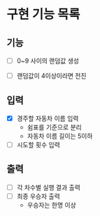 # 구현 기능 목록

## 기능

* [ ] 0~9 사이의 랜덤값 생성
* [ ] 랜덤값이 4이상이라면 전진


## 입력

* [x] 경주할 자동차 이름 입력
  * 쉼표를 기준으로 분리
  * 자동차 이름 길이는 5이하
* [ ] 시도할 횟수 입력

## 출력

* [ ] 각 차수별 실행 결과 출력
* [ ] 최종 우승자 출력
  * 우승자는 한명 이상
